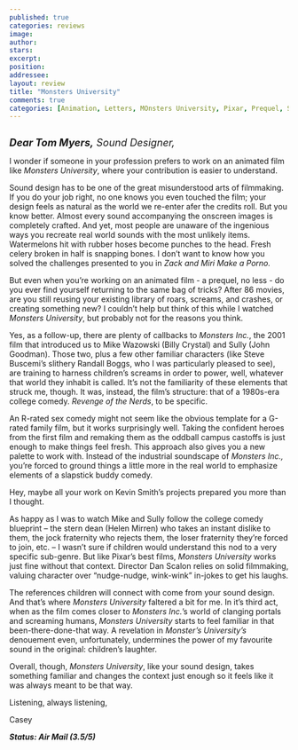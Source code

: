 ```yaml
---
published: true
categories: reviews
image:
author: 
stars: 
excerpt: 
position: 
addressee: 
layout: review
title: "Monsters University"
comments: true
categories: [Animation, Letters, MOnsters University, Pixar, Prequel, Sequel]
---
```

<div><p><span class="full-image-block ssNonEditable"><span><a href="/letters/2013/6/21/monsters-university.html"><img src="http://static.squarespace.com/static/5005f6bcc4aa41161b33e89e/5329cf1fe4b07c068ebf74de/5329cf1fe4b07c068ebf7869/1371839897078/Monsters%20University.jpg" alt="" /></a></span></span></p>
<p class="Body1"><span style="font-size:130%;"><strong><em>Dear Tom Myers,</em></strong><em> Sound Designer,</em></span></p>
<p class="Body1">I wonder if someone in your profession prefers to work on an animated film like<em> Monsters University</em>, where your contribution is easier to understand.</p>
<p class="Body1">Sound design has to be one of the great misunderstood arts of filmmaking. If you do your job right, no one knows you even touched the film; your design feels as natural as the world we re-enter afer the credits roll. But you know better. Almost every sound accompanying the onscreen images is completely crafted. And yet, most people are unaware of the ingenious ways you recreate real world sounds with the most unlikely items.&nbsp; Watermelons hit with rubber hoses become punches to the head. Fresh celery broken in half is snapping bones. I don&#8217;t want to know how you solved the challenges presented to you in <em>Zack and Miri Make a Porno.</em></p>
<p class="Body1">But even when you&#8217;re working on an animated film - a prequel, no less - do you ever find yourself returning to the same bag of tricks? After 86 movies, are you still reusing your existing library of roars, screams, and crashes, or creating something new? I couldn&#8217;t help but think of this while I watched <em>Monsters University</em>, but probably not for the reasons you think.</p>
<p class="Body1">Yes, as a follow-up, there are plenty of callbacks to <em>Monsters Inc.</em>, the 2001 film that introduced us to Mike Wazowski (Billy Crystal) and Sully (John Goodman). Those two, plus a few other familiar characters (like Steve Buscemi&#8217;s slithery Randall Boggs, who I was particularly pleased to see), are training to harness children&#8217;s screams in order to power, well, whatever that world they inhabit is called. It&#8217;s not the familiarity of these elements that struck me, though. It was, instead, the film&#8217;s structure: that of a 1980s-era college comedy. <em>Revenge of the Nerds</em>, to be specific.</p>
<p class="Body1">An R-rated sex comedy might not seem like the obvious template for a G-rated family film, but it works surprisingly well. Taking the confident heroes from the first film and remaking them as the oddball campus castoffs is just enough to make things feel fresh. This approach also gives you a new palette to work with. Instead of the industrial soundscape of <em>Monsters Inc.,</em> you&#8217;re forced to ground things a little more in the real world to emphasize elements of a slapstick buddy comedy.</p>
<p>Hey, maybe all your work on Kevin Smith&#8217;s projects prepared you more than I thought.</p>
<p class="Body1">As happy as I was to watch Mike and Sully follow the college comedy blueprint &ndash; the stern dean (Helen Mirren) who takes an instant dislike to them, the jock fraternity who rejects them, the loser fraternity they&rsquo;re forced to join, etc. &ndash; I wasn&#8217;t sure if children would understand this nod to a very specific sub-genre. But like Pixar&#8217;s best films, <em>Monsters University</em> works just fine without that context. Director Dan Scalon relies on solid filmmaking, valuing character over &ldquo;nudge-nudge, wink-wink&rdquo; in-jokes to get his laughs.</p>
<p class="Body1">The references children will connect with come from your sound design. And that&rsquo;s where <em>Monsters University</em> faltered a bit for me. In it&#8217;s third act, when as the film comes closer to <em>Monsters Inc.</em>&#8217;s world of clanging portals and screaming humans, <em>Monsters University</em> starts to feel familiar in that been-there-done-that way. A revelation in <em>Monster</em><em>&rsquo;</em><em>s University</em><em>&rsquo;</em><em>s</em> denouement even, unfortunately, undermines the power of my favourite sound in the original: children&#8217;s laughter.&nbsp;</p>
<p class="Body1">Overall, though, <em>Monsters University</em>, like your sound design, takes something familiar and changes the context just enough so it feels like it was always meant to be that way.</p>
<p class="Body1">Listening, always listening,</p>
<p class="Body1">Casey</p>
<p class="Body1"><strong><em>Status: Air Mail (3.5/5)</em></strong><strong><em></em></strong></p></div>
